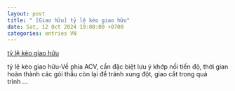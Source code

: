 ```yaml
---
layout: post
title: " [Giao hữu] tỷ lệ kèo giao hữu"
date: Sat, 12 Oct 2024 19:00:00 +0700
categories: entries VN
---
```

[tỷ lệ kèo giao hữu](https://www.bienphong.com.vn/bull/2024-10-13-tr%E1%BB%B1c%20ti%E1%BA%BFp%20vn%20th%C3%A1i%20lan%20h%C3%B4m%20nay.shtml)

tỷ lệ kèo giao hữu-Về phía ACV, cần đặc biệt lưu ý khớp nối tiến độ, thời gian hoàn thành các gói thầu còn lại để tránh xung đột, giao cắt trong quá trình ...


